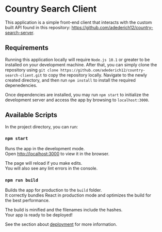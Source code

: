 # Country Search Client
This application is a simple front-end client that interacts with the custom built API found in this repository: https://github.com/adederich12/country-search-server. 

## Requirements
Running this application locally will require `Node.js 10.1` or greater to be installed on your development machine. After that, you can simply clone the repository using `git clone https://github.com/adederich12/country-search-client.git` to copy the repository locally. Navigate to the newly created directory, and then run `npm install` to install the required depenedencies.

Once dependencies are installed, you may run `npm start` to initialize the development server and access the app by browsing to `localhost:3000`.

## Available Scripts

In the project directory, you can run:

### `npm start`

Runs the app in the development mode.<br />
Open [http://localhost:3000](http://localhost:3000) to view it in the browser.

The page will reload if you make edits.<br />
You will also see any lint errors in the console.

### `npm run build`

Builds the app for production to the `build` folder.<br />
It correctly bundles React in production mode and optimizes the build for the best performance.

The build is minified and the filenames include the hashes.<br />
Your app is ready to be deployed!

See the section about [deployment](https://facebook.github.io/create-react-app/docs/deployment) for more information.
